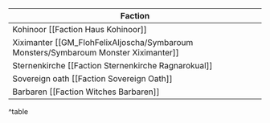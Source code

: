| Faction                                                                             | 
| ----------------------------------------------------------------------------------- |
| Kohinoor [[Faction Haus Kohinoor]]                                                  |
| Xiximanter [[GM_FlohFelixAljoscha/Symbaroum Monsters/Symbaroum Monster Xiximanter]] |
| Sternenkirche [[Faction Sternenkirche Ragnarokual]]                                 |
| Sovereign oath [[Faction Sovereign Oath]]                                           |
| Barbaren [[Faction Witches Barbaren]]                                               |

^table
